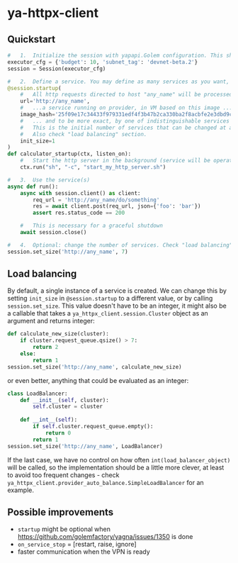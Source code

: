 # ya-httpx-client


## Quickstart

```python
#   1.  Initialize the session with yapapi.Golem configuration. This should be done exactly once. 
executor_cfg = {'budget': 10, 'subnet_tag': 'devnet-beta.2'}
session = Session(executor_cfg)

#   2.  Define a service. You may define as many services as you want, provided they have different urls.
@session.startup(
    #   All http requests directed to host "any_name" will be processed by ...
    url='http://any_name',
    #   ...a service running on provider, in VM based on this image ...
    image_hash='25f09e17c34433f979331edf4f3b47b2ca330ba2f8acbfe2e3dbd9c3',
    #   ... and to be more exact, by one of indistinguishable services running on different providers.
    #   This is the initial number of services that can be changed at any time by session.set_size().
    #   Also check "load balancing" section.
    init_size=1
)
def calculator_startup(ctx, listen_on):
    #   Start the http server in the background (service will be operating only after this finished).
    ctx.run("sh", "-c", "start_my_http_server.sh")

#   3.  Use the service(s)
async def run():
    async with session.client() as client:
        req_url = 'http://any_name/do/something'
        res = await client.post(req_url, json={'foo': 'bar'})
        assert res.status_code == 200

    #   This is necessary for a graceful shutdown
    await session.close()

#   4.  Optional: change the number of services. Check "load balancing" section for more details.
session.set_size('http://any_name', 7)
```

## Load balancing

By default, a single instance of a service is created. We can change this by setting `init_size` in `@session.startup`
to a different value, or by calling `session.set_size`. This value doesn't have to be an integer, it might also be a
callable that takes a `ya_httpx_client.session.Cluster` object as an argument and returns integer:

```python
def calculate_new_size(cluster):
    if cluster.request_queue.qsize() > 7:
        return 2
    else:
        return 1
session.set_size('http://any_name', calculate_new_size)
```

or even better, anything that could be evaluated as an integer:

```python
class LoadBalancer:
    def __init__(self, cluster):
        self.cluster = cluster
    
    def __int__(self):
        if self.cluster.request_queue.empty():
            return 0
        return 1
session.set_size('http://any_name', LoadBalancer)
```

If the last case, we have no control on how often `int(load_balancer_object)` will be called, so the implementation
should be a little more clever, at least to avoid too frequent changes - check `ya_httpx_client.provider_auto_balance.SimpleLoadBalancer`
for an example.
    
## Possible improvements

*   `startup` might be optional when https://github.com/golemfactory/yagna/issues/1350 is done
*   `on_service_stop` = [restart, raise, ignore]
*   faster communication when the VPN is ready
